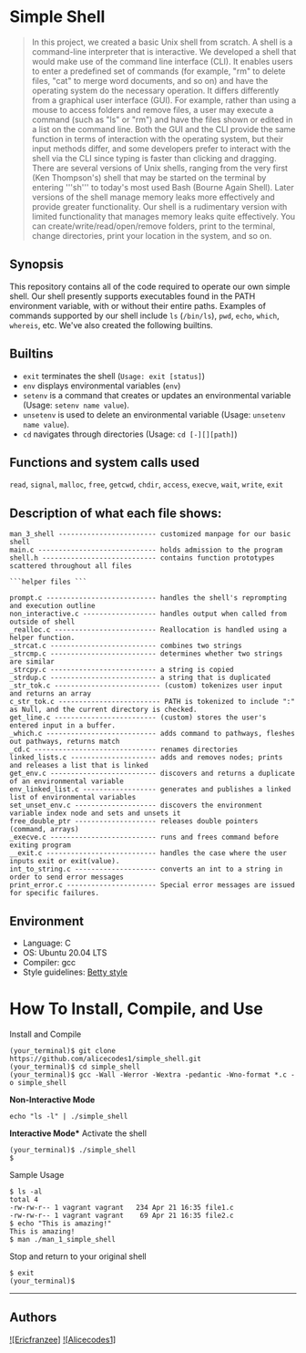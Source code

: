 # Simple Shell

> In this project, we created a basic Unix shell from scratch. A shell is a
> command-line interpreter that is interactive. We developed a shell that would
> make use of the command line interface (CLI). It enables users to enter a
> predefined set of commands (for example, "rm" to delete files, "cat" to merge
> word documents, and so on) and have the operating system do the necessary
> operation. It differs differently from a graphical user interface (GUI). For
> example, rather than using a mouse to access folders and remove files, a user
> may execute a command (such as "ls" or "rm") and have the files shown or edited
> in a list on the command line. Both the GUI and the CLI provide the same
> function in terms of interaction with the operating system,
> but their input methods differ, and some developers prefer to interact with the
> shell via the CLI since typing is faster than clicking and dragging.
> There are several versions of Unix shells, ranging from the very first (Ken
> Thompson's) shell that may be started on the terminal by entering '''sh''' to
> today's most used Bash (Bourne Again Shell). Later versions of the shell manage
> memory leaks more effectively and provide greater functionality.
> Our shell is a rudimentary version with limited functionality that manages
> memory leaks quite effectively. You can create/write/read/open/remove folders,
> print to the terminal, change directories, print your location in the system,
> and so on.

## Synopsis

This repository contains all of the code required to operate our own simple shell. Our shell presently supports executables found in the PATH environment variable, with or without their entire paths. Examples of commands supported by our shell include `ls` (`/bin/ls`), `pwd`, `echo`,
`which`, `whereis`, etc. We've also created the following builtins.

## Builtins

- `exit` terminates the shell (`Usage: exit [status]`)
- `env` displays environmental variables (`env`)
- `setenv` is a command that creates or updates an environmental variable (Usage: `setenv name value`).
- `unsetenv` is used to delete an environmental variable (Usage: `unsetenv name value`).
- `cd` navigates through directories (Usage: `cd [-][][path]`)

## Functions and system calls used

`read`, `signal`, `malloc`, `free`, `getcwd`, `chdir`, `access`, `execve`, `wait`, `write`, `exit`

## Description of what each file shows:

````
man_3_shell ------------------------ customized manpage for our basic shell
main.c ----------------------------- holds admission to the program
shell.h ---------------------------- contains function prototypes scattered throughout all files

```helper files ```

prompt.c --------------------------- handles the shell's reprompting and execution outline
non_interactive.c ------------------ handles output when called from outside of shell
_realloc.c ------------------------- Reallocation is handled using a helper function.
_strcat.c -------------------------- combines two strings
_strcmp.c -------------------------- determines whether two strings are similar
_strcpy.c -------------------------- a string is copied
_strdup.c -------------------------- a string that is duplicated
_str_tok.c -------------------------- (custom) tokenizes user input and returns an array
c_str_tok.c ------------------------- PATH is tokenized to include ":" as Null, and the current directory is checked.
get_line.c ------------------------- (custom) stores the user's entered input in a buffer.
_which.c --------------------------- adds command to pathways, fleshes out pathways, returns match
_cd.c ------------------------------ renames directories
linked_lists.c --------------------- adds and removes nodes; prints and releases a list that is linked
get_env.c -------------------------- discovers and returns a duplicate of an environmental variable
env_linked_list.c ------------------ generates and publishes a linked list of environmental variables
set_unset_env.c -------------------- discovers the environment variable index node and sets and unsets it
free_double_ptr -------------------- releases double pointers (command, arrays)
_execve.c -------------------------- runs and frees command before exiting program
__exit.c --------------------------- handles the case where the user inputs exit or exit(value).
int_to_string.c -------------------- converts an int to a string in order to send error messages
print_error.c ---------------------- Special error messages are issued for specific failures.
````

## Environment

- Language: C
- OS: Ubuntu 20.04 LTS
- Compiler: gcc
- Style guidelines: [Betty style](https://github.com/holbertonschool/Betty/wiki)

# How To Install, Compile, and Use

Install and Compile

```
(your_terminal)$ git clone https://github.com/alicecodes1/simple_shell.git
(your_terminal)$ cd simple_shell
(your_terminal)$ gcc -Wall -Werror -Wextra -pedantic -Wno-format *.c -o simple_shell
```

**Non-Interactive Mode**

```
echo "ls -l" | ./simple_shell
```

**Interactive Mode\***
Activate the shell

```
(your_terminal)$ ./simple_shell
$
```

Sample Usage

```
$ ls -al
total 4
-rw-rw-r-- 1 vagrant vagrant   234 Apr 21 16:35 file1.c
-rw-rw-r-- 1 vagrant vagrant    69 Apr 21 16:35 file2.c
$ echo "This is amazing!"
This is amazing!
$ man ./man_1_simple_shell
```

Stop and return to your original shell

```
$ exit
(your_terminal)$
```

---

## Authors

[![Ericfranzee]](https://github.com/ericfranzee)
[![Alicecodes1]](https://github.com/alicecodes1)
